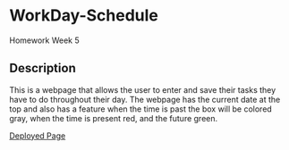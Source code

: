 # WorkDay-Schedule
Homework Week 5

## Description 

This is a webpage that allows the user to enter and save their tasks they have to do throughout their day. The webpage has the current date at the top and also has a feature when the time is past the box will be colored gray, when the time is present red, and the future green. 

[Deployed Page](https://tonyadimey.github.io/WorkDay-Schedule/) 

